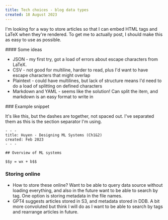 ```yaml
---
title: Tech choices - blog data types
created: 18 August 2023
---
```


I'm looking for a way to store articles so that I can embed HTML tags and LaTeX when they're rendered. To get me to actually post, I should make this as easy to use as possible. 

#### Some ideas
* JSON - my first try, got a load of errors about escape characters from LaTeX. 
* CSV - not good for multiline, harder to read, plus I'd want to have escape characters that might overlap 
* Plaintext - could have multilines, but lack of structure means I'd need to do a load of splitting on defined characters
* Markdown and YAML - seems like the solution! Can split the item, and markdown is an easy format to write in

### Example snippet

It's like this, but the dashes are together, not spaced out. I've separated them as this is the section separator I'm using. 

```
- - - 
title: Huyen - Designing ML Systems (Ch1&2)
created: Feb 2023
- - - 

## Overview of ML systems

$$y = wx + b$$

```

### Storing online
- How to store these online? Want to be able to query data source without loading everything, and also in the future want to be able to search by tag. One option is storing metadata in the file names.
- GPT4 suggests articles stored in S3, and metadata stored in DDB. A bit more convoluted but think I will do as I want to be able to search by tags and rearrange articles in future.
